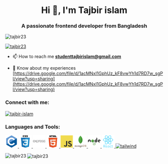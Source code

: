 <h1 align="center">Hi 👋, I'm Tajbir islam</h1>
<h3 align="center">A passionate frontend developer from Bangladesh</h3>

<p align="left"> <img src="https://komarev.com/ghpvc/?username=tajbir23&label=Profile%20views&color=0e75b6&style=flat" alt="tajbir23" /> </p>

<p align="left"> <a href="https://github.com/ryo-ma/github-profile-trophy"><img src="https://github-profile-trophy.vercel.app/?username=tajbir23" alt="tajbir23" /></a> </p>

- 📫 How to reach me **studenttajbirislam@gmail.com**

- 📄 Know about my experiences [https://drive.google.com/file/d/1acMNxI1GphUz_kF8vwYh1d7RD7w_sgPl/view?usp=sharing](https://drive.google.com/file/d/1acMNxI1GphUz_kF8vwYh1d7RD7w_sgPl/view?usp=sharing)

<h3 align="left">Connect with me:</h3>
<p align="left">
<a href="https://linkedin.com/in/tajbir-islam" target="blank"><img align="center" src="https://raw.githubusercontent.com/rahuldkjain/github-profile-readme-generator/master/src/images/icons/Social/linked-in-alt.svg" alt="tajbir-islam" height="30" width="40" /></a>
</p>

<h3 align="left">Languages and Tools:</h3>
<p align="left"> <a href="https://www.cprogramming.com/" target="_blank" rel="noreferrer"> <img src="https://raw.githubusercontent.com/devicons/devicon/master/icons/c/c-original.svg" alt="c" width="40" height="40"/> </a> <a href="https://www.w3schools.com/css/" target="_blank" rel="noreferrer"> <img src="https://raw.githubusercontent.com/devicons/devicon/master/icons/css3/css3-original-wordmark.svg" alt="css3" width="40" height="40"/> </a> <a href="https://expressjs.com" target="_blank" rel="noreferrer"> <img src="https://raw.githubusercontent.com/devicons/devicon/master/icons/express/express-original-wordmark.svg" alt="express" width="40" height="40"/> </a> <a href="https://www.w3.org/html/" target="_blank" rel="noreferrer"> <img src="https://raw.githubusercontent.com/devicons/devicon/master/icons/html5/html5-original-wordmark.svg" alt="html5" width="40" height="40"/> </a> <a href="https://developer.mozilla.org/en-US/docs/Web/JavaScript" target="_blank" rel="noreferrer"> <img src="https://raw.githubusercontent.com/devicons/devicon/master/icons/javascript/javascript-original.svg" alt="javascript" width="40" height="40"/> </a> <a href="https://www.mongodb.com/" target="_blank" rel="noreferrer"> <img src="https://raw.githubusercontent.com/devicons/devicon/master/icons/mongodb/mongodb-original-wordmark.svg" alt="mongodb" width="40" height="40"/> </a> <a href="https://nodejs.org" target="_blank" rel="noreferrer"> <img src="https://raw.githubusercontent.com/devicons/devicon/master/icons/nodejs/nodejs-original-wordmark.svg" alt="nodejs" width="40" height="40"/> </a> <a href="https://reactjs.org/" target="_blank" rel="noreferrer"> <img src="https://raw.githubusercontent.com/devicons/devicon/master/icons/react/react-original-wordmark.svg" alt="react" width="40" height="40"/> </a> <a href="https://tailwindcss.com/" target="_blank" rel="noreferrer"> <img src="https://www.vectorlogo.zone/logos/tailwindcss/tailwindcss-icon.svg" alt="tailwind" width="40" height="40"/> </a> </p>

<p><img align="left" src="https://github-readme-stats.vercel.app/api/top-langs?username=tajbir23&show_icons=true&locale=en&layout=compact" alt="tajbir23" /></p>

<p>&nbsp;<img align="center" src="https://github-readme-stats.vercel.app/api?username=tajbir23&show_icons=true&locale=en" alt="tajbir23" /></p>
